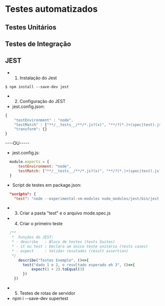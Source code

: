 # Testes automatizados 
## Testes Unitários 
## Testes de Integração 

## JEST

- 1. Instalação do Jest 
~~~ 
$ npm install --save-dev jest  
~~~

- 2. Configuração do JEST 
- jest.config.json: 
~~~JavaScript
{
    "testEnvironment" : "node",
    "testMatch" : ["**/__tests__/**/*.js?(x)", "**/?(*.)+(spec|test).js?(x)"]
    "transform": {} 
}
~~~
----OU----- 
- jest.config.js: 
~~~JavaScript
  module.exports = {
      testEnvironment: "node", 
      testMatch: ["**/__tests__/**/*.js?(x)", "**/?(*.)+(spec|test).js?(x)"]
  }
~~~

- Script de testes em package.json:
~~~JSon
  "scripts": {
    "test": "node --experimental-vm-modules node_modules/jest/bin/jest.js --coverage", //--passWithNoTests
~~~



- 3. Criar a pasta "test" e o arquivo mode.spec.js

- 4. Criar o primeiro teste

~~~javaScript
  /**
   *  Funções do JEST:
   * - describe   : Bloco de testes (tests Suites)
   * - it ou test : Declara um único teste unitário (tests cases)
   * - expect     : Validar resutados (result assertion) 
   */
      describe("Testes Exemplo", ()=>{
        test("dado 1 e 2, o resultado esperado eh 3", ()=>{
            expect(1 + 2).toEqual(3)
        })
    })

~~~

- 5. Testes de rotas de servidor 
- npm i --save-dev supertest 